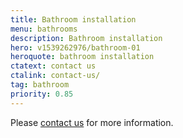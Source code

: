 ```yaml
---
title: Bathroom installation
menu: bathrooms
description: Bathroom installation
hero: v1539262976/bathroom-01
heroquote: bathroom installation
ctatext: contact us
ctalink: contact-us/
tag: bathroom
priority: 0.85
---
```



Please [contact us]([root]contact-us/) for more information.

